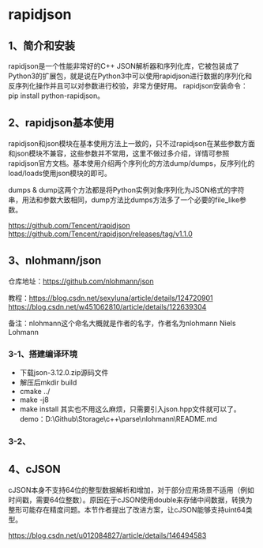# rapidjson

## 1、简介和安装
rapidjson是一个性能非常好的C++ JSON解析器和序列化库，它被包装成了Python3的扩展包，就是说在Python3中可以使用rapidjson进行数据的序列化和反序列化操作并且可以对参数进行校验，非常方便好用。
rapidjson安装命令：pip install python-rapidjson。

## 2、rapidjson基本使用
rapidjson和json模块在基本使用方法上一致的，只不过rapidjson在某些参数方面和json模块不兼容，这些参数并不常用，这里不做过多介绍，详情可参照rapidjson官方文档。基本使用介绍两个序列化的方法dump/dumps，反序列化的load/loads使用json模块的即可。

dumps & dump这两个方法都是将Python实例对象序列化为JSON格式的字符串，用法和参数大致相同，dump方法比dumps方法多了一个必要的file_like参数。

https://github.com/Tencent/rapidjson
https://github.com/Tencent/rapidjson/releases/tag/v1.1.0

## 3、nlohmann/json
仓库地址：https://github.com/nlohmann/json

教程：https://blog.csdn.net/sexyluna/article/details/124720901
https://blog.csdn.net/w451062810/article/details/122639304

备注：nlohmann这个命名大概就是作者的名字，作者名为nlohmann Niels Lohmann

### 3-1、搭建编译环境
- 下载json-3.12.0.zip源码文件
- 解压后mkdir build
- cmake ../
- make -j8
- make install
其实也不用这么麻烦，只需要引入json.hpp文件就可以了。
demo：D:\Github\Storage\c++\parse\nlohmann\README.md

### 3-2、

## 4、cJSON
cJSON本身不支持64位的整型数据解析和增加，对于部分应用场景不适用（例如时间戳，需要64位整数）。原因在于cJSON使用double来存储中间数据，转换为整形可能存在精度问题。本节作者提出了改进方案，让cJSON能够支持uint64类型。

https://blog.csdn.net/u012084827/article/details/146494583







